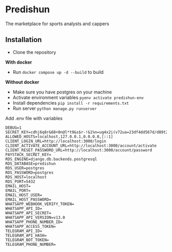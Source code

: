 # Predishun

The marketplace for sports analysts and cappers

## Installation

- Clone the repository

**With docker**
- Run `docker compose up -d --build` to build

**Without docker**
- Make sure you have postgres on your machine
- Activate environment variables `pyenv activate predishun-env`
- Install dependencies `pip install -r requirements.txt`
- Run server `python manage.py runserver`


Add .env file with variables

```
DEBUG=1
SECRET_KEY=cdhj6q8r&68+0n@l*t9&s$r-!&1%n=uq4x2i(v72ua=23df4dd567d/d89t24,nl0m.s33si&++=
ALLOWED_HOSTS=localhost,127.0.0.1,0.0.0.0,[::1]
CLIENT_LOGIN_URL=http://localhost:3000/login
CLIENT_ACTIVATE_ACCOUNT_URL=http://localhost:3000/account/activate
CLIENT_RESET_PASSWORD_URL=http://localhost:3000/account/password
PAYSTACK_SECRET_KEY=
RDS_ENGINE=django.db.backends.postgresql
RDS_DATABASE=predishun
RDS_USER=postgres
RDS_PASSWORD=postgres
RDS_HOST=localhost
RDS_PORT=5432
EMAIL_HOST=
EMAIL_PORT=
EMAIL_HOST_USER=
EMAIL_HOST_PASSWORD=
WHATSAPP_WEBHOOK_VERIFY_TOKEN=
WHATSAPP_API_ID=
WHATSAPP_API_SECRET=
WHATSAPP_API_VERSION=v13.0
WHATSAPP_PHONE_NUMBER_ID=
WHATSAPP_ACCESS_TOKEN=
TELEGRAM_API_ID=
TELEGRAM_API_HASH=
TELEGRAM_BOT_TOKEN=
TELEGRAM_PHONE_NUMBER=
```
